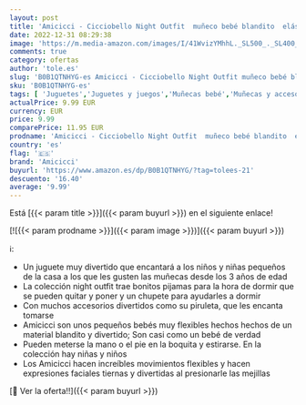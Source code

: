 ```yaml
---
layout: post
title: 'Amicicci - Cicciobello Night Outfit  muñeco bebé blandito  elástico con Body de Noche  1 Accesorio  Juguete para niños y niñas Desde 3 años  amiguitos chiquititos  Envío Aleatorio  Famosa  CC032000 '
date: 2022-12-31 08:29:38
image: 'https://m.media-amazon.com/images/I/41WvizYMhhL._SL500_._SL400_.jpg'
comments: true
category: ofertas
author: 'tole.es'
slug: 'B0B1QTNHYG-es Amicicci - Cicciobello Night Outfit muñeco bebé blandito...'
sku: 'B0B1QTNHYG-es'
tags: [ 'Juguetes','Juguetes y juegos','Muñecas bebé','Muñecas y accesorios','amicicci','bebé','🇪🇸', ]
actualPrice: 9.99 EUR
currency: EUR
price: 9.99
comparePrice: 11.95 EUR
prodname: 'Amicicci - Cicciobello Night Outfit  muñeco bebé blandito  elástico con Body de Noche  1 Accesorio  Juguete para niños y niñas Desde 3 años  amiguitos chiquititos  Envío Aleatorio  Famosa  CC032000 '
country: 'es'
flag: '🇪🇸'
brand: 'Amicicci'
buyurl: 'https://www.amazon.es/dp/B0B1QTNHYG/?tag=tolees-21'
descuento: '16.40'
average: '9.99'
---
```


Está [{{< param title >}}]({{< param buyurl >}}) en el siguiente enlace!

[![{{< param prodname >}}]({{< param image >}})]({{< param buyurl >}})

ℹ️:

- Un juguete muy divertido que encantará a los niños y niñas pequeños de la casa a los que les gusten las muñecas desde los 3 años de edad
- La colección night outfit trae bonitos pijamas para la hora de dormir que se pueden quitar y poner y un chupete para ayudarles a dormir
- Con muchos accesorios divertidos como su piruleta, que les encanta tomarse
- Amicicci son unos pequeños bebés muy flexibles hechos hechos de un material blandito y divertido; Son casi como un bebé de verdad
- Pueden meterse la mano o el pie en la boquita y estirarse. En la colección hay niñas y niños
- Los Amicicci hacen increíbles movimientos flexibles y hacen expresiones faciales tiernas y divertidas al presionarle las mejillas

[🛒 Ver la oferta!!]({{< param buyurl >}})
